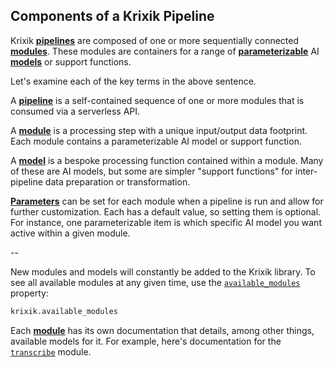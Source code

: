 ## Components of a Krixik Pipeline

Krixik [**pipelines**](create_pipeline.md) are composed of one or more sequentially connected [**modules**](../../modules/modules_overview.md). These modules are containers for a range of [**parameterizable**](../parameters_processing_files_through_pipelines/process_method.md#selecting-models-via-the-modules-argument) AI [**models**](../parameters_processing_files_through_pipelines/process_method.md#selecting-models-via-the-modules-argument) or support functions.

Let's examine each of the key terms in the above sentence.

A [**pipeline**](create_pipeline.md) is a self-contained sequence of one or more modules that is consumed via a serverless API.  

A [**module**](../../modules/modules_overview.md) is a processing step with a unique input/output data footprint. Each module contains a parameterizable AI model or support function.

A [**model**](../parameters_processing_files_through_pipelines/process_method.md#selecting-models-via-the-modules-argument) is a bespoke processing function contained within a module. Many of these are AI models, but some are simpler "support functions" for inter-pipeline data preparation or transformation.

[**Parameters**](../parameters_processing_files_through_pipelines/process_method.md#selecting-models-via-the-modules-argument) can be set for each module when a pipeline is run and allow for further customization. Each has a default value, so setting them is optional. For instance, one parameterizable item is which specific AI model you want active within a given module.

--

New modules and models will constantly be added to the Krixik library. To see all available modules at any given time, use the [`available_modules`](../convenience_methods/convenience_methods.md#view-all-available-modules-with-the-available_modules-property) property:

```python
krixik.available_modules
```

Each [**module**](../../modules/modules_overview.md) has its own documentation that details, among other things, available models for it. For example, here's documentation for the [`transcribe`](../../modules/ai_modules/transcribe_module.md) module.
